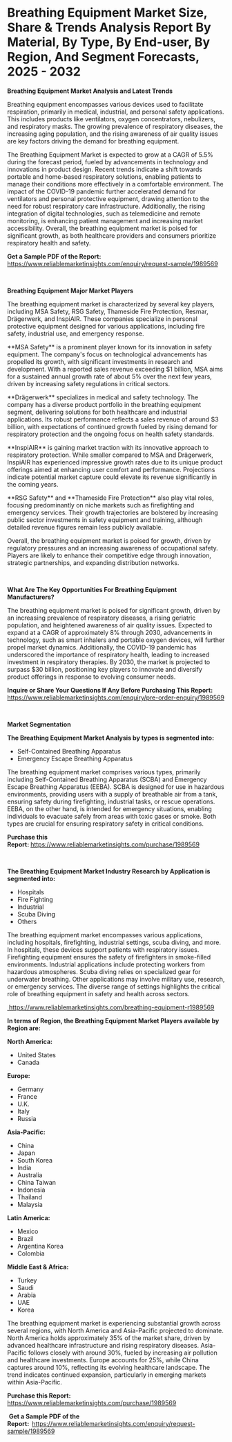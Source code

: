 <p><h1>Breathing Equipment Market Size, Share & Trends Analysis Report By Material, By Type, By End-user, By Region, And Segment Forecasts, 2025 - 2032</h1></p><p><strong>Breathing Equipment Market Analysis and Latest Trends</strong></p>
<p><p>Breathing equipment encompasses various devices used to facilitate respiration, primarily in medical, industrial, and personal safety applications. This includes products like ventilators, oxygen concentrators, nebulizers, and respiratory masks. The growing prevalence of respiratory diseases, the increasing aging population, and the rising awareness of air quality issues are key factors driving the demand for breathing equipment. </p><p>The Breathing Equipment Market is expected to grow at a CAGR of 5.5% during the forecast period, fueled by advancements in technology and innovations in product design. Recent trends indicate a shift towards portable and home-based respiratory solutions, enabling patients to manage their conditions more effectively in a comfortable environment. The impact of the COVID-19 pandemic further accelerated demand for ventilators and personal protective equipment, drawing attention to the need for robust respiratory care infrastructure. Additionally, the rising integration of digital technologies, such as telemedicine and remote monitoring, is enhancing patient management and increasing market accessibility. Overall, the breathing equipment market is poised for significant growth, as both healthcare providers and consumers prioritize respiratory health and safety.</p></p>
<p><strong>Get a Sample PDF of the Report:&nbsp;</strong> <a href="https://www.reliablemarketinsights.com/enquiry/request-sample/1989569?utm_campaign=3214&utm_medium=2&utm_source=Github&utm_content=ia&utm_term=13042025&utm_id=breathing-equipment">https://www.reliablemarketinsights.com/enquiry/request-sample/1989569</a></p>
<p>&nbsp;</p>
<p><strong>Breathing Equipment Major Market Players</strong></p>
<p><p>The breathing equipment market is characterized by several key players, including MSA Safety, RSG Safety, Thameside Fire Protection, Resmar, Drägerwerk, and InspiAIR. These companies specialize in personal protective equipment designed for various applications, including fire safety, industrial use, and emergency response.</p><p>**MSA Safety** is a prominent player known for its innovation in safety equipment. The company's focus on technological advancements has propelled its growth, with significant investments in research and development. With a reported sales revenue exceeding $1 billion, MSA aims for a sustained annual growth rate of about 5% over the next few years, driven by increasing safety regulations in critical sectors.</p><p>**Drägerwerk** specializes in medical and safety technology. The company has a diverse product portfolio in the breathing equipment segment, delivering solutions for both healthcare and industrial applications. Its robust performance reflects a sales revenue of around $3 billion, with expectations of continued growth fueled by rising demand for respiratory protection and the ongoing focus on health safety standards.</p><p>**InspiAIR** is gaining market traction with its innovative approach to respiratory protection. While smaller compared to MSA and Drägerwerk, InspiAIR has experienced impressive growth rates due to its unique product offerings aimed at enhancing user comfort and performance. Projections indicate potential market capture could elevate its revenue significantly in the coming years.</p><p>**RSG Safety** and **Thameside Fire Protection** also play vital roles, focusing predominantly on niche markets such as firefighting and emergency services. Their growth trajectories are bolstered by increasing public sector investments in safety equipment and training, although detailed revenue figures remain less publicly available.</p><p>Overall, the breathing equipment market is poised for growth, driven by regulatory pressures and an increasing awareness of occupational safety. Players are likely to enhance their competitive edge through innovation, strategic partnerships, and expanding distribution networks.</p></p>
<p>&nbsp;</p>
<p><strong>What Are The Key Opportunities For Breathing Equipment Manufacturers?</strong></p>
<p><p>The breathing equipment market is poised for significant growth, driven by an increasing prevalence of respiratory diseases, a rising geriatric population, and heightened awareness of air quality issues. Expected to expand at a CAGR of approximately 8% through 2030, advancements in technology, such as smart inhalers and portable oxygen devices, will further propel market dynamics. Additionally, the COVID-19 pandemic has underscored the importance of respiratory health, leading to increased investment in respiratory therapies. By 2030, the market is projected to surpass $30 billion, positioning key players to innovate and diversify product offerings in response to evolving consumer needs.</p></p>
<p><strong>Inquire or Share Your Questions If Any Before Purchasing This Report:</strong> <a href="https://www.reliablemarketinsights.com/enquiry/pre-order-enquiry/1989569?utm_campaign=3214&utm_medium=2&utm_source=Github&utm_content=ia&utm_term=13042025&utm_id=breathing-equipment">https://www.reliablemarketinsights.com/enquiry/pre-order-enquiry/1989569</a></p>
<p>&nbsp;</p>
<p><strong>Market Segmentation</strong></p>
<p><strong>The Breathing Equipment Market Analysis by types is segmented into:</strong></p>
<p><ul><li>Self-Contained Breathing Apparatus</li><li>Emergency Escape Breathing Apparatus</li></ul></p>
<p><p>The breathing equipment market comprises various types, primarily including Self-Contained Breathing Apparatus (SCBA) and Emergency Escape Breathing Apparatus (EEBA). SCBA is designed for use in hazardous environments, providing users with a supply of breathable air from a tank, ensuring safety during firefighting, industrial tasks, or rescue operations. EEBA, on the other hand, is intended for emergency situations, enabling individuals to evacuate safely from areas with toxic gases or smoke. Both types are crucial for ensuring respiratory safety in critical conditions.</p></p>
<p><strong>Purchase this Report:&nbsp;</strong><a href="https://www.reliablemarketinsights.com/purchase/1989569?utm_campaign=3214&utm_medium=2&utm_source=Github&utm_content=ia&utm_term=13042025&utm_id=breathing-equipment">https://www.reliablemarketinsights.com/purchase/1989569</a></p>
<p>&nbsp;</p>
<p><strong>The Breathing Equipment Market Industry Research by Application is segmented into:</strong></p>
<p><ul><li>Hospitals</li><li>Fire Fighting</li><li>Industrial</li><li>Scuba Diving</li><li>Others</li></ul></p>
<p><p>The breathing equipment market encompasses various applications, including hospitals, firefighting, industrial settings, scuba diving, and more. In hospitals, these devices support patients with respiratory issues. Firefighting equipment ensures the safety of firefighters in smoke-filled environments. Industrial applications include protecting workers from hazardous atmospheres. Scuba diving relies on specialized gear for underwater breathing. Other applications may involve military use, research, or emergency services. The diverse range of settings highlights the critical role of breathing equipment in safety and health across sectors.</p></p>
<p><a href="https://www.reliablemarketinsights.com/breathing-equipment-r1989569?utm_campaign=3214&utm_medium=2&utm_source=Github&utm_content=ia&utm_term=13042025&utm_id=breathing-equipment">&nbsp;https://www.reliablemarketinsights.com/breathing-equipment-r1989569</a></p>
<p><strong>In terms of Region, the Breathing Equipment Market Players available by Region are:</strong></p>
<p>
    <p> <strong> North America: </strong>
        <ul>
            <li>United States</li>
            <li>Canada</li>
        </ul>
        </p> 
    <p> <strong> Europe: </strong>
        <ul>
            <li>Germany</li>
            <li>France</li>
            <li>U.K.</li>
            <li>Italy</li>
            <li>Russia</li>
        </ul>
        </p> 
    <p> <strong> Asia-Pacific: </strong>
        <ul>
            <li>China</li>
            <li>Japan</li>
            <li>South Korea</li>
            <li>India</li>
            <li>Australia</li>
            <li>China Taiwan</li>
            <li>Indonesia</li>
            <li>Thailand</li>
            <li>Malaysia</li>
        </ul>
        </p> 
    <p> <strong> Latin America: </strong>
        <ul>
            <li>Mexico</li>
            <li>Brazil</li>
            <li>Argentina Korea</li>
            <li>Colombia</li>
        </ul>
        </p> 
    <p> <strong> Middle East & Africa: </strong>
        <ul>
            <li>Turkey</li>
            <li>Saudi</li>
            <li>Arabia</li>
            <li>UAE</li>
            <li>Korea</li>
        </ul>
    </p>
    </p>
<p><p>The breathing equipment market is experiencing substantial growth across several regions, with North America and Asia-Pacific projected to dominate. North America holds approximately 35% of the market share, driven by advanced healthcare infrastructure and rising respiratory diseases. Asia-Pacific follows closely with around 30%, fueled by increasing air pollution and healthcare investments. Europe accounts for 25%, while China captures around 10%, reflecting its evolving healthcare landscape. The trend indicates continued expansion, particularly in emerging markets within Asia-Pacific.</p></p>
<p><strong>Purchase this Report: </strong><a href="https://www.reliablemarketinsights.com/purchase/1989569?utm_campaign=3214&utm_medium=2&utm_source=Github&utm_content=ia&utm_term=13042025&utm_id=breathing-equipment">https://www.reliablemarketinsights.com/purchase/1989569</a></p>
<p>&nbsp;<strong>Get a Sample PDF of the Report:&nbsp;&nbsp;</strong><a href="https://www.reliablemarketinsights.com/enquiry/request-sample/1989569?utm_campaign=3214&utm_medium=2&utm_source=Github&utm_content=ia&utm_term=13042025&utm_id=breathing-equipment">https://www.reliablemarketinsights.com/enquiry/request-sample/1989569</a></p>
<p><strong></strong></p>
<p><p></p><p></p><p></p></p>